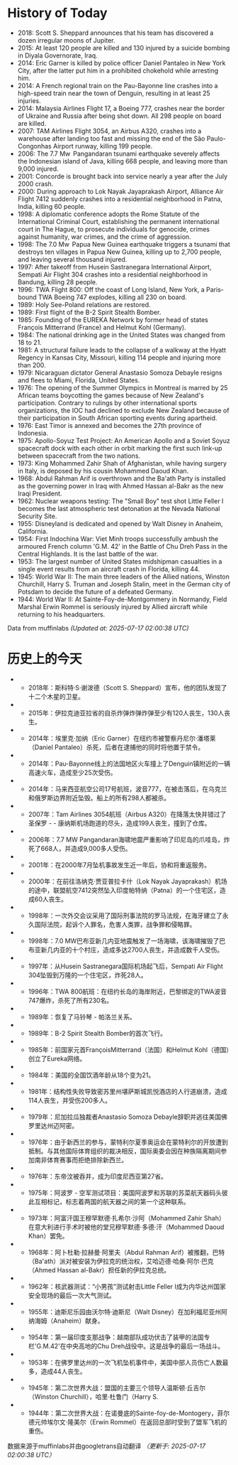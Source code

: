 # History of Today 

- 2018: Scott S. Sheppard announces that his team has discovered a dozen irregular moons of Jupiter.
- 2015: At least 120 people are killed and 130 injured by a suicide bombing in Diyala Governorate, Iraq.
- 2014: Eric Garner is killed by police officer Daniel Pantaleo in New York City, after the latter put him in a prohibited chokehold while arresting him.
- 2014: A French regional train on the Pau-Bayonne line crashes into a high-speed train near the town of Denguin, resulting in at least 25 injuries.
- 2014: Malaysia Airlines Flight 17, a Boeing 777, crashes near the border of Ukraine and Russia after being shot down. All 298 people on board are killed.
- 2007: TAM Airlines Flight 3054, an Airbus A320, crashes into a warehouse after landing too fast and missing the end of the São Paulo-Congonhas Airport runway, killing 199 people.
- 2006: The 7.7 Mw  Pangandaran tsunami earthquake severely affects the Indonesian island of Java, killing 668 people, and leaving more than 9,000 injured.
- 2001: Concorde is brought back into service nearly a year after the July 2000 crash.
- 2000: During approach to Lok Nayak Jayaprakash Airport, Alliance Air Flight 7412 suddenly crashes into a residential neighborhood in Patna, India, killing 60 people.
- 1998: A diplomatic conference adopts the Rome Statute of the International Criminal Court, establishing the permanent international court in The Hague, to prosecute individuals for genocide, crimes against humanity, war crimes, and the crime of aggression.
- 1998: The 7.0 Mw  Papua New Guinea earthquake triggers a tsunami that destroys ten villages in Papua New Guinea, killing up to 2,700 people, and leaving several thousand injured.
- 1997: After takeoff from Husein Sastranegara International Airport, Sempati Air Flight 304 crashes into a residential neighborhood in Bandung, killing 28 people.
- 1996: TWA Flight 800: Off the coast of Long Island, New York, a Paris-bound TWA Boeing 747 explodes, killing all 230 on board.
- 1989: Holy See-Poland relations are restored.
- 1989: First flight of the B-2 Spirit Stealth Bomber.
- 1985: Founding of the EUREKA Network by former head of states François Mitterrand (France) and Helmut Kohl (Germany).
- 1984: The national drinking age in the United States was changed from 18 to 21.
- 1981: A structural failure leads to the collapse of a walkway at the Hyatt Regency in Kansas City, Missouri, killing 114 people and injuring more than 200.
- 1979: Nicaraguan dictator General Anastasio Somoza Debayle resigns and flees to Miami, Florida, United States.
- 1976: The opening of the Summer Olympics in Montreal is marred by 25 African teams boycotting the games because of New Zealand's participation. Contrary to rulings by other international sports organizations, the IOC had declined to exclude New Zealand because of their participation in South African sporting events during apartheid.
- 1976: East Timor is annexed and becomes the 27th province of Indonesia.
- 1975: Apollo-Soyuz Test Project: An American Apollo and a Soviet Soyuz spacecraft dock with each other in orbit marking the first such link-up between spacecraft from the two nations.
- 1973: King Mohammed Zahir Shah of Afghanistan, while having surgery in Italy, is deposed by his cousin Mohammed Daoud Khan.
- 1968: Abdul Rahman Arif is overthrown and the Ba'ath Party is installed as the governing power in Iraq with Ahmed Hassan al-Bakr as the new Iraqi President.
- 1962: Nuclear weapons testing: The "Small Boy" test shot Little Feller I becomes the last atmospheric test detonation at the Nevada National Security Site.
- 1955: Disneyland is dedicated and opened by Walt Disney in Anaheim, California.
- 1954: First Indochina War: Viet Minh troops successfully ambush the armoured French column 'G.M. 42' in the Battle of Chu Dreh Pass in the Central Highlands. It is the last battle of the war.
- 1953: The largest number of United States midshipman casualties in a single event results from an aircraft crash in Florida, killing 44.
- 1945: World War II: The main three leaders of the Allied nations, Winston Churchill, Harry S. Truman and Joseph Stalin, meet in the German city of Potsdam to decide the future of a defeated Germany.
- 1944: World War II: At Sainte-Foy-de-Montgommery in Normandy, Field Marshal Erwin Rommel is seriously injured by Allied aircraft while returning to his headquarters.

Data from muffinlabs
*(Updated at: 2025-07-17 02:00:38 UTC)*

# 历史上的今天 

- -  2018年：斯科特·S·谢泼德（Scott S. Sheppard）宣布，他的团队发现了十二个木星的卫星。
- -  2015年：伊拉克迪亚拉省的自杀炸弹炸弹炸弹至少有120人丧生，130人丧生。
- -  2014年：埃里克·加纳（Eric Garner）在纽约市被警察丹尼尔·潘塔莱（Daniel Pantaleo）杀死，后者在逮捕他的同时将他置于禁令。
- -  2014年：Pau-Bayonne线上的法国地区火车撞上了Denguin镇附近的一辆高速火车，造成至少25次受伤。
- -  2014年：马来西亚航空公司17号航班，波音777，在被击落后，在乌克兰和俄罗斯边界附近坠毁。船上的所有298人都被杀。
- -  2007年：Tam Airlines 3054航班（Airbus A320）在降落太快并错过了圣保罗 -   - 康纳斯机场跑道的尽头，造成199人丧生，撞到了仓库。
- -  2006年：7.7 MW Pangandaran海啸地震严重影响了印尼岛的爪哇岛，炸死了668人，并造成9,000多人受伤。
- -  2001年：在2000年7月坠机事故发生近一年后，协和将重返服务。
- -  2000年：在前往洛纳克·贾亚普拉卡什（Lok Nayak Jayaprakash）机场的途中，联盟航空7412突然坠入印度帕特纳（Patna）的一个住宅区，造成60人丧生。
- -  1998年：一次外交会议采用了国际刑事法院的罗马法规，在海牙建立了永久国际法院，起诉个人罪名，危害人类罪，战争罪和侵略罪。
- -  1998年：7.0 MW巴布亚新几内亚地震触发了一场海啸，该海啸摧毁了巴布亚新几内亚的十个村庄，造成多达2700人丧生，并造成数千人受伤。
- -  1997年：从Husein Sastranegara国际机场起飞后，Sempati Air Flight 304坠毁到万隆的一个住宅区，炸死28人。
- -  1996年：TWA 800航班：在纽约长岛的海岸附近，巴黎绑定的TWA波音747爆炸，杀死了所有230名。
- -  1989年：恢复了马铃琴 - 帕洛兰关系。
- -  1989年：B-2 Spirit Stealth Bomber的首次飞行。
- -  1985年：前国家元首FrançoisMitterrand（法国）和Helmut Kohl（德国）创立了Eureka网络。
- -  1984年：美国的全国饮酒年龄从18个变为21。
- -  1981年：结构性失败导致密苏里州堪萨斯城凯悦酒店的人行道崩溃，造成114人丧生，并受伤200多人。
- -  1979年：尼加拉瓜独裁者Anastasio Somoza Debayle辞职并逃往美国佛罗里达州迈阿密。
- -  1976年：由于新西兰的参与，蒙特利尔夏季奥运会在蒙特利尔的开放遭到抵制。与其他国际体育组织的裁决相反，国际奥委会因在种族隔离期间参加南非体育赛事而拒绝排除新西兰。
- -  1976年：东帝汶被吞并，成为印度尼西亚第27省。
- -  1975年：阿波罗 - 空军测试项目：美国阿波罗和苏联的苏菜航天器码头彼此互相标记，标志着两国的航天器之间的第一个这种联系。
- -  1973年：阿富汗国王穆罕默德·扎希尔·沙阿（Mohammed Zahir Shah）在意大利进行手术时被他的堂兄穆罕默德·多德·汗（Mohammed Daoud Khan）罢免。
- -  1968年：阿卜杜勒·拉赫曼·阿里夫（Abdul Rahman Arif）被推翻，巴特（Ba'ath）派对被安装为伊拉克的统治权，艾哈迈德·哈桑·阿尔·巴克（Ahmed Hassan al-Bakr）担任新的伊拉克总统。
- -  1962年：核武器测试：“小男孩”测试射击Little Feller I成为内华达州国家安全现场的最后一次大气测试。
- -  1955年：迪斯尼乐园由沃尔特·迪斯尼（Walt Disney）在加利福尼亚州阿纳海姆（Anaheim）献身。
- -  1954年：第一届印度支那战争：越南部队成功伏击了装甲的法国专栏'G.M.42'在中央高地的Chu Dreh战役中。这是战争的最后一场战斗。
- -  1953年：在佛罗里达州的一次飞机坠机事件中，美国中部人员伤亡人数最多，造成44人丧生。
- -  1945年：第二次世界大战：盟国的主要三个领导人温斯顿·丘吉尔（Winston Churchill），哈里·杜鲁门（Harry S.
- -  1944年：第二次世界大战：在诺曼底的Sainte-foy-de-Montogery，菲尔德元帅埃尔文·隆美尔（Erwin Rommel）在返回总部时受到了盟军飞机的重伤。

数据来源于muffinlabs并由googletrans自动翻译
*（更新于: 2025-07-17 02:00:38 UTC）*